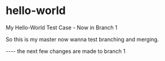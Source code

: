 # hello-world
My Hello-World Test Case - Now in Branch 1

So this is my master now wanna test branching and merging.

---- the next few changes are  made to branch 1
